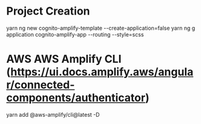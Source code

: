 # Project Creation
yarn ng new cognito-amplify-template --create-application=false
yarn ng g application cognito-amplify-app --routing --style=scss


# AWS AWS Amplify CLI (https://ui.docs.amplify.aws/angular/connected-components/authenticator)
yarn add @aws-amplify/cli@latest -D